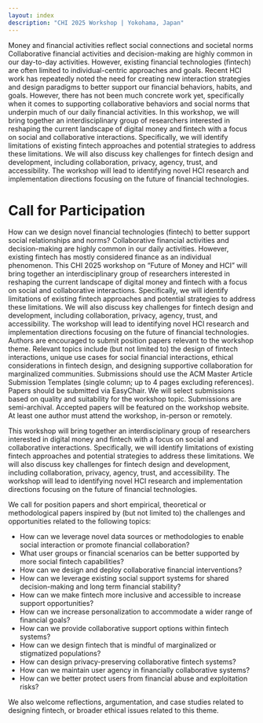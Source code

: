 ```yaml
---
layout: index
description: "CHI 2025 Workshop | Yokohama, Japan"
---
```



Money and financial activities reflect social connections and societal norms Collaborative financial activities and decision-making are highly common in our day-to-day activities. However, existing financial technologies (fintech) are often limited to individual-centric approaches and goals. Recent HCI work has repeatedly noted the need for creating new interaction strategies and design paradigms to better support our financial behaviors, habits, and goals. However, there has not been much concrete work yet, specifically when it comes to supporting collaborative behaviors and social norms that underpin much of our daily financial activities. In this workshop, we will bring together an interdisciplinary group of researchers interested in reshaping the current landscape of digital money and fintech with a focus on social and collaborative interactions. Specifically, we will identify limitations of existing fintech approaches and potential strategies to address these limitations. We will also discuss key challenges for fintech design and development, including collaboration, privacy, agency, trust, and accessibility. The workshop will lead to identifying novel HCI research and implementation directions focusing on the future of financial technologies.

# Call for Participation


How can we design novel financial technologies (fintech) to better support social relationships and norms? Collaborative financial activities and decision-making are highly common in our daily activities. However, existing fintech has mostly considered finance as an individual phenomenon. This CHI 2025 workshop on “Future of Money and HCI” will bring together an interdisciplinary group of researchers interested in reshaping the current landscape of digital money and fintech with a focus on social and collaborative interactions. Specifically, we will identify limitations of existing fintech approaches and potential strategies to address these limitations. We will also discuss key challenges for fintech design and development, including collaboration, privacy, agency, trust, and accessibility. The workshop will lead to identifying novel HCI research and implementation directions focusing on the future of financial technologies. Authors are encouraged to submit position papers relevant to the workshop theme. Relevant topics include (but not limited to) the design of fintech interactions, unique use cases for social financial interactions, ethical considerations in fintech design, and designing supportive collaboration for marginalized communities. Submissions should use the ACM Master Article Submission Templates (single column; up to 4 pages excluding references). Papers should be submitted via EasyChair. We will select submissions based on quality and suitability for the workshop topic. Submissions are semi-archival. Accepted papers will be featured on the workshop website. At least one author must attend the workshop, in-person or remotely.

This workshop will bring together an interdisciplinary group of researchers interested in digital money and fintech with a focus on social and collaborative interactions. Specifically, we will identify limitations of existing fintech approaches and potential strategies to address these limitations. We will also discuss key challenges for fintech design and development, including collaboration, privacy, agency, trust, and accessibility. The workshop will lead to identifying novel HCI research and implementation directions focusing on the future of financial technologies.


We call for position papers and short empirical, theoretical or methodological papers inspired by (but not limited to) the challenges and opportunities related to the following topics:

- How can we leverage novel data sources or methodologies to enable social interaction or promote financial collaboration?
- What user groups or financial scenarios can be better supported by more social fintech capabilities?
- How can we design and deploy collaborative financial interventions?
- How can we leverage existing social support systems for shared decision-making and long term financial stability?
- How can we make fintech more inclusive and accessible to increase support opportunities?
- How can we increase personalization to accommodate a wider range of financial goals?
- How can we provide collaborative support options within fintech systems?
- How can we design fintech that is mindful of marginalized or stigmatized populations?
- How can design privacy-preserving collaborative fintech systems?
- How can we maintain user agency in financially collaborative systems?
- How can we better protect users from financial abuse and exploitation risks? 

We also welcome reflections, argumentation, and case studies related to designing fintech, or broader ethical issues related to this theme.
